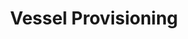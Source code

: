 ---
layout: page
title: Vessel Provisioning
permalink: "/services/vessel-provisioning/"
description: We are commited to excellent service with a drive to accomplish our goals.
show_on_services: true
grid: true
service: true
summary: Marine projects, especially large-scale projects require vessels that we can provide.
headline:
  image: "/uploads/big-topaz-xara.jpg"
  title: "Vessel Provisioning"
client_logos:
  - /uploads/client-1.png
  - /uploads/client-2.png
  - /uploads/client-3.png
  - /uploads/client-4.png
  - /uploads/client-5.png
  - /uploads/client-6.png
  - /uploads/client-7.png
  - /uploads/client-8.png
left_content:
  title: Vessel Provisioning
  body: |-
    - Diving Support Vessel 
    - Offshore Support Vessel
    - Platform Support Vessel 
    - Multipurpose Support Vessel
    - Anchor Handling Tug 
    - Security Vessel  
    - Field Installation Vessel
    - Pipe Lay Barge
    - Cutting-Edge Dredger
---